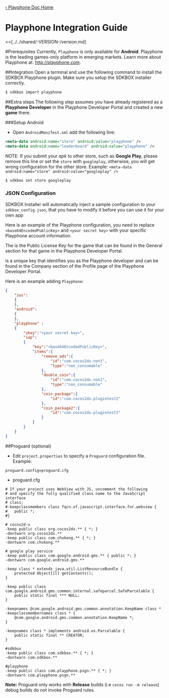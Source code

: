 [&#8249; Playphone Doc Home](./)

<h1>Playphone Integration Guide</h1>
<<[../../shared/-VERSION-/version.md]

#Prerequisites
Currently, `Playphone` is only available for __Android__.  Playphone is the leading games-only platform in emerging markets. Learn more about Playphone at: http://playphone.com.

##Integration
Open a terminal and use the following command to install the SDKBOX Playphone plugin. Make sure you setup the SDKBOX installer correctly.
```bash
$ sdkbox import playphone
```

##Extra steps
The following step assumes you have already registered as a __Playphone Developer__ in the Playphone Developer Portal and created a new __game__ there.

###Setup Android
* Open `AndroidManifest.xml` add the following line:

```xml
<meta-data android:name="store" android:value="playphone" />
<meta-data android:name="leaderboard" android:value="playphone" />
```

  NOTE: If you submit your *apk* to other store, such as __Google Play__, please remove this line or set the `store` with `googleplay`, otherwise, you will get wrong configuration for the other store. Example: `<meta-data android:name="store" android:value="googleplay" />`

```bash
$ sdkbox set store googleplay
```

### JSON Configuration
SDKBOX Installer will automatically inject a sample configuration to your `sdkbox_config.json`, that you have to modify it before you can use it for your own app

Here is an example of the Playphone configuration, you need to replace `<base64EncodedPublicKey>` and `<your secret key>`  with your specific Playphone account information.

The <base64EncodedPublicKey> is the Public License Key for the game that can be found in the General section for that game in the Playphone Developer Portal.

 <your secret key> is a unique key that identifies you as the Playphone developer and can be found in the Company section of the Profile page of the Playphone Developer Portal.

Here is an example adding `Playphone`:
```json
{
    "ios":
    {
    },
    "android":
    {
    },
    "playphone" :
    {
        "skey":"<your secret key>",
        "iap":
        {
            "key":"<base64EncodedPublicKey>",
            "items":{
                "remove_ads":{
                    "id":"com.cocos2dx.non1",
                    "type":"non_consumable"
                },
                "double_coin":{
                    "id":"com.cocos2dx.non2",
                    "type":"non_consumable"
                },
                "coin_package":{
                    "id":"com.cocos2dx.plugintest2"
                },
                "coin_package2":{
                    "id":"com.cocos2dx.plugintest3"
                }
            }
        }
    }
}
```

##Proguard (optional)

* Edit `project.properties` to specify a `Proguard` configuration file. Example:

```
proguard.config=proguard.cfg
```

* proguard.cfg

```
# If your project uses WebView with JS, uncomment the following
# and specify the fully qualified class name to the JavaScript interface
# class:
#-keepclassmembers class fqcn.of.javascript.interface.for.webview {
#   public *;
#}

# cocos2d-x
-keep public class org.cocos2dx.** { *; }
-dontwarn org.cocos2dx.**
-keep public class com.chukong.** { *; }
-dontwarn com.chukong.**

# google play service
-keep public class com.google.android.gms.** { public *; }
-dontwarn com.google.android.gms.**

-keep class * extends java.util.ListResourceBundle {
    protected Object[][] getContents();
}

-keep public class com.google.android.gms.common.internal.safeparcel.SafeParcelable {
    public static final *** NULL;
}

-keepnames @com.google.android.gms.common.annotation.KeepName class *
-keepclassmembernames class * {
    @com.google.android.gms.common.annotation.KeepName *;
}

-keepnames class * implements android.os.Parcelable {
    public static final ** CREATOR;
}

#sdkbox
-keep public class com.sdkbox.** { *; }
-dontwarn com.sdkbox.**

#playphone
-keep public class com.playphone.psgn.** { *; }
-dontwarn com.playphone.psgn.**
```

 __Note:__ Proguard only works with __Release__ builds (i.e `cocos run -m release`) debug builds do not invoke Proguard rules.
 